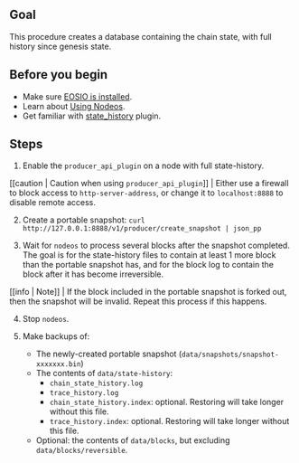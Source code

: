 <!-- # How to create a portable snapshot with full state history -->

## Goal

This procedure creates a database containing the chain state, with full history since genesis state.

## Before you begin

* Make sure [EOSIO is installed](../../../00_install/index.md).
* Learn about [Using Nodeos](../../02_usage/index.md).
* Get familiar with [state_history](../../03_plugins/state_history_plugin/index.md) plugin.

## Steps

1. Enable the `producer_api_plugin` on a node with full state-history.

[[caution | Caution when using `producer_api_plugin`]]
| Either use a firewall to block access to `http-server-address`, or change it to `localhost:8888` to disable remote access.

2. Create a portable snapshot: `curl http://127.0.0.1:8888/v1/producer/create_snapshot | json_pp`

3. Wait for `nodeos` to process several blocks after the snapshot completed. The goal is for the state-history files to contain at least 1 more block than the portable snapshot has, and for the block log to contain the block after it has become irreversible.

[[info | Note]]
| If the block included in the portable snapshot is forked out, then the snapshot will be invalid. Repeat this process if this happens.

4. Stop `nodeos`.

5. Make backups of:
   * The newly-created portable snapshot (`data/snapshots/snapshot-xxxxxxx.bin`)
   * The contents of `data/state-history`:
     * `chain_state_history.log`
     * `trace_history.log`
     * `chain_state_history.index`: optional. Restoring will take longer without this file.
     * `trace_history.index`: optional. Restoring will take longer without this file.
   * Optional: the contents of `data/blocks`, but excluding `data/blocks/reversible`.
